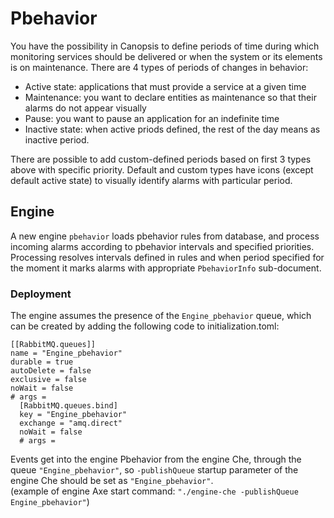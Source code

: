 # Pbehavior

You have the possibility in Canopsis to define periods of time during which monitoring services should be delivered or when the system or its elements is on maintenance. There are 4 types of periods of changes in behavior:

 - Active state: applications that must provide a service at a given time
 - Maintenance: you want to declare entities as maintenance so that their alarms do not appear visually
 - Pause: you want to pause an application for an indefinite time
 - Inactive state: when active priods defined, the rest of the day means as inactive period.

 There are possible to add custom-defined periods based on first 3 types above with specific priority. Default and custom types have icons (except default active state) to visually identify alarms with particular period.

## Engine

A new engine `pbehavior` loads pbehavior rules from database, and process incoming alarms according to pbehavior intervals and specified priorities. Processing resolves intervals defined in rules and when period specified for the moment it marks alarms with appropriate `PbehaviorInfo` sub-document.

### Deployment
The engine assumes the presence of the `Engine_pbehavior` queue, which can be created by adding the following code to initialization.toml:
```
[[RabbitMQ.queues]]
name = "Engine_pbehavior"
durable = true
autoDelete = false
exclusive = false
noWait = false
# args =
  [RabbitMQ.queues.bind]
  key = "Engine_pbehavior"
  exchange = "amq.direct"
  noWait = false
  # args =
```

Events get into the engine Pbehavior from the engine Che, through the queue `"Engine_pbehavior"`, so
`-publishQueue` startup parameter of the engine Che should be set as `"Engine_pbehavior"`.  
(example of engine Axe start command: `"./engine-che -publishQueue Engine_pbehavior"`)
